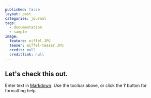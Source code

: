 ```yaml
---
published: false
layout: post
categories: journal
tags:
  - documentation
  - sample
image:
  feature: eiffel.JPG
  teaser: eiffel-teaser.JPG
  credit: null
  creditlink: null
---
```

## Let's check this out.

Enter text in [Markdown](http://daringfireball.net/projects/markdown/). Use the toolbar above, or click the **?** button for formatting help.
